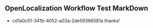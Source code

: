 ## OpenLocalization Workflow Test MarkDown
* cd1a0c51-341b-4052-a03a-2de59366581a thanks!

<!--HONumber=Sep16_HO1-->


